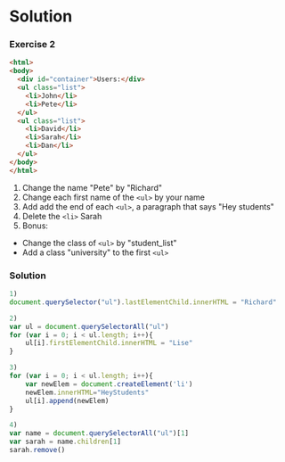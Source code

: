 # Solution

### Exercise 2
```html run
<html>
<body>
  <div id="container">Users:</div>
  <ul class="list">
    <li>John</li>
    <li>Pete</li>
  </ul>
  <ul class="list">
    <li>David</li>
    <li>Sarah</li>
    <li>Dan</li>
  </ul>
</body>
</html>
```
1. Change the name "Pete" by "Richard"
2. Change each first name of the `<ul>` by your name
3. Add add the end of each `<ul>`, a paragraph that says "Hey students"
4. Delete the `<li>` Sarah
5. Bonus: 
* Change the class of `<ul>` by "student_list"
* Add a class "university" to the first `<ul>`


### Solution
```javascript
1) 
document.querySelector("ul").lastElementChild.innerHTML = "Richard"

2)
var ul = document.querySelectorAll("ul")
for (var i = 0; i < ul.length; i++){
	ul[i].firstElementChild.innerHTML = "Lise"
}

3) 
for (var i = 0; i < ul.length; i++){
	var newElem = document.createElement('li')
	newElem.innerHTML="HeyStudents"
	ul[i].append(newElem)
}

4) 
var name = document.querySelectorAll("ul")[1]
var sarah = name.children[1]
sarah.remove()
```
